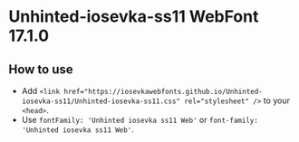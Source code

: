 # Unhinted-iosevka-ss11 WebFont 17.1.0

## How to use

- Add `<link href="https://iosevkawebfonts.github.io/Unhinted-iosevka-ss11/Unhinted-iosevka-ss11.css" rel="stylesheet" />` to your `<head>`.
- Use `fontFamily: 'Unhinted iosevka ss11 Web'` or `font-family: 'Unhinted iosevka ss11 Web'`.
